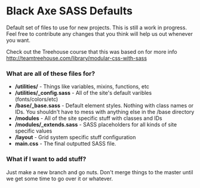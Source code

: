 # Black Axe SASS Defaults #

Default set of files to use for new projects. This is still a work in progress. Feel free to contribute any changes that you think will help us out whenever you want.

Check out the Treehouse course that this was based on for more info http://teamtreehouse.com/library/modular-css-with-sass

### What are all of these files for? ###

* **/utilities/** - Things like variables, mixins, functions, etc
* **/utilities/_config.sass** - All of the site's default varibles (fonts/colors/etc)
* **/base/_base.sass** - Default element styles. Nothing with class names or IDs. You shouldn't have to mess with anything else in the /base directory
* **/modules** - All of the site specific stuff with classes and IDs
* **/modules/_extends.sass** - SASS placeholders for all kinds of site specific values
* **/layout** - Grid system specific stuff configuration
* **main.css** - The final outputted SASS file.

### What if I want to add stuff? ###

Just make a new branch and go nuts. Don't merge things to the master until we get some time to go over it or whatever.